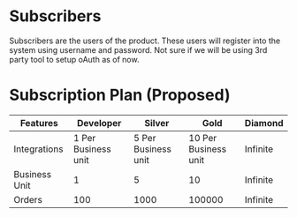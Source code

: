 # Subscribers

Subscribers are the users of the product. These users will register into the system using username and password. Not sure if we will be using 3rd party tool to setup oAuth as of now. 

# Subscription Plan (Proposed)
| Features |  Developer | Silver  | Gold  | Diamond | 
|---|---|---|---|---|
| Integrations  | 1 Per Business unit  | 5 Per Business unit  | 10 Per Business unit  | Infinite |
| Business Unit  | 1  | 5  | 10  | Infinite |
| Orders  | 100  | 1000  | 100000  | Infinite |
